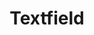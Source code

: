 ---
layout: pattern.njk
key: textfield-legacy_it
title: Textfield
parent: components-legacy_it
image: legacy/overview/textfield.webp
keywords: 
order: 290
availablelanguages: 
    - de
    - en
---